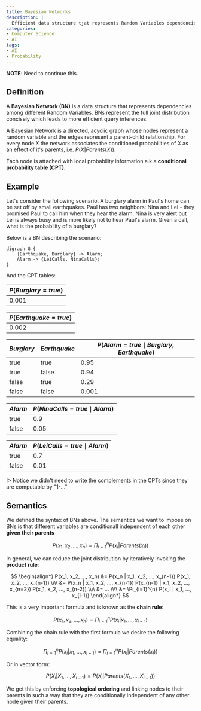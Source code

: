 ```yaml
---
title: Bayesian Networks
description: |
  Efficient data structure tjat represents Random Variables dependencies
categories:
- Computer Science
- AI
tags:
- AI
- Probability
---
```


**NOTE**: Need to continue this.

## Definition

A **Bayesian Network (BN)** is a data structure that represents dependencies among different Random Variables. BNs represent the full joint distribution concisely which leads to more efficient query inferences.

A Bayesian Network is a directed, acyclic graph whose nodes represent a random variable and the edges represent a parent-child relationship. For every node $X$ the network associates the conditioned probabilities of $X$ as an effect of it's parents, i.e. $P(X | Parents(X))$.

Each node is attached with local probability information a.k.a **conditional probability table (CPT)**.

## Example

Let's consider the following scenario. A burglary alarm in Paul's home can be set off by small earthquakes. Paul has two neighbors: Nina and Lei - they promised Paul to call him when they hear the alarm. Nina is very alert but Lei is always busy and is more likely not to hear Paul's alarm. Given a call, what is the probability of a burglary?

Below is a BN describing the scenario:

```plantuml
digraph G {
    {Earthquake, Burglary} -> Alarm;
    Alarm -> {LeiCalls, NinaCalls};
}
```

And the CPT tables:

$P(Burglary=true)$|
----------|
0.001|

$P(Earthquake=true)$|
----------|
0.002|

$Burglary$ | $Earthquake$ | $P(Alarm=true \mid Burglary, Earthquake)$ |
-----------|--------------|---------------|
true|true|0.95
true|false|0.94
false|true|0.29
false|false|0.001

$Alarm$ | $P(NinaCalls=true \mid Alarm)$ |
--------|--------------------------------|
true | 0.9
false | 0.05

$Alarm$ | $P(LeiCalls=true \mid Alarm)$ |
--------|--------------------------------|
true | 0.7
false | 0.01

!> Notice we didn't need to write the complements in the CPTs since they are computable by "1-..."

## Semantics

We defined the syntax of BNs above. The semantics we want to impose on BNs is that different variables are conditionall independent of each other **given their parents**

$$
P(x_1, x_2, ..., x_n) = \Pi_{i=1}^{n}{P(x_i | Parents(x_i))}
$$

In general, we can reduce the joint distribution by iteratively invoking the **product rule**: 

$$
\begin{align*}
P(x_1, x_2, ..., x_n) &= P(x_n | x_1, x_2, ..., x_{n-1}) P(x_1, x_2, ..., x_{n-1}) \\\\
  &= P(x_n | x_1, x_2, ..., x_{n-1}) P(x_{n-1} | x_1, x_2, ..., x_{n=2}) P(x_1, x_2, ..., x_{n-2}) \\\\
  &= ... \\\\
  &= \Pi_{i=1}^{n} P(x_i | x_1, ..., x_{i-1})
\end{align*}
$$

This is a very important formula and is known as the **chain rule**:

$$
P(x_1, x_2, ..., x_n) = \Pi_{i=1}^{n} P(x_i | x_1, ..., x_{i-1})
$$

Combining the chain rule with the first formula we desire the following equality:

$$
\Pi_{i=1}^{n} P(x_i | x_1, ..., x_{i-1}) = \Pi_{i=1}^{n}{P(x_i | Parents(x_i))}
$$

Or in vector form:

$$
P(X_i | X_1, ..., X_{i-1}) = P(X_i | Parents(X_1, ..., X_{i-1}))
$$

We get this by enforcing **topological ordering** and linking nodes to their parents in such a way that they are conditionally independent of any other node given their parents.  

